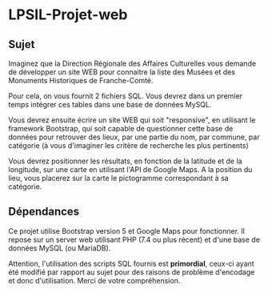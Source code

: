 # LPSIL-Projet-web

## Sujet

Imaginez que la Direction Régionale des Affaires Culturelles vous demande de développer un site WEB pour connaitre la liste des Musées et des Monuments Historiques de Franche-Comté.

Pour cela, on vous fournit 2 fichiers SQL.
Vous devrez dans un premier temps intégrer ces tables dans une base de données MySQL.

Vous devrez ensuite écrire un site WEB qui soit "responsive", en utilisant le framework Bootstrap, qui soit capable de questionner cette base de données pour retrouver des lieux, par une partie du nom, par commune, par catégorie (à vous d'imaginer les critère de recherche les plus pertinents)

Vous devrez positionner les résultats, en fonction de la latitude et de la longitude, sur une carte en utilisant l'API de Google Maps.
A la position du lieu, vous placerez sur la carte le pictogramme correspondant à sa catégorie.


## Dépendances

Ce projet utilise Bootstrap version 5 et Google Maps pour fonctionner.
Il repose sur un server web utilisant PHP (7.4 ou plus récent) et d'une base de données MySQL (ou MariaDB).

Attention, l'utilisation des scripts SQL fournis est **primordial**, ceux-ci ayant été modifié par rapport au sujet pour des raisons de problème d'encodage et donc d'utilisation. Merci de votre compréhension.